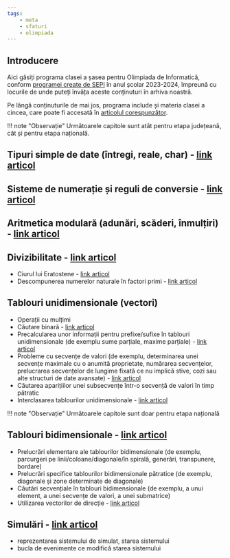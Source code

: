 ```yaml
---
tags:
    - meta
    - sfaturi
    - olimpiada
---
```


## Introducere

Aici găsiți programa clasei a șasea pentru Olimpiada de Informatică, conform [programei create de SEPI](https://sepi.ro/assets/upload-file/oni2024/Programa%20pentru%20olimpiada%20de%20informatica_gimnaziu%20si%20liceu.pdf) în anul școlar 2023-2024, împreună cu locurile de unde puteți învăța aceste conținuturi în arhiva noastră. 

Pe lângă conținuturile de mai jos, programa include și materia clasei a cincea, care poate fi accesată în [articolul corespunzător](https://edu.roalgo.ro/olimpiada/clasa-V/).

!!! note "Observație"
    Următoarele capitole sunt atât pentru etapa județeană, cât și pentru etapa națională.

## Tipuri simple de date (întregi, reale, char) - [link articol](https://edu.roalgo.ro/cppintro/data-types/)

## Sisteme de numerație și reguli de conversie - [link articol](https://edu.roalgo.ro/mediu/number-bases/)

## Aritmetica modulară (adunări, scăderi, înmulțiri) - [link articol](https://edu.roalgo.ro/mediu/pow-log/#fundamente-ale-calcului-modular)

## Divizibilitate - [link articol](https://edu.roalgo.ro/usor/divisibility/)

* Ciurul lui Eratostene - [link articol](https://edu.roalgo.ro/usor/sieve/)
* Descompunerea numerelor naturale în factori primi - [link articol](https://edu.roalgo.ro/usor/divisibility/#lucrul-cu-divizorii-unui-numar)

## Tablouri unidimensionale (vectori) 

* Operații cu mulțimi 
* Căutare binară - [link articol](https://edu.roalgo.ro/usor/binary-search/)
* Precalcularea unor informații pentru prefixe/sufixe în tablouri unidimensionale (de exemplu sume parțiale, maxime parțiale) - [link articol](https://edu.roalgo.ro/usor/partial-sums/)
* Probleme cu secvențe de valori (de exemplu, determinarea unei secvențe maximale cu o anumită proprietate, numărarea secvențelor, prelucrarea secvențelor de lungime fixată ce nu implică stive, cozi sau alte structuri de date avansate) - [link articol](https://edu.roalgo.ro/mediu/sequences/)
* Căutarea aparițiilor unei subsecvențe într-o secvență de valori în timp pătratic 
* Interclasarea tablourilor unidimensionale - [link articol](https://edu.roalgo.ro/cppintro/arrays/#interclasarea-tablourilor)

!!! note "Observație"
    Următoarele capitole sunt doar pentru etapa națională

## Tablouri bidimensionale - [link articol](https://edu.roalgo.ro/cppintro/matrices/)

* Prelucrări elementare ale tablourilor bidimensionale (de exemplu, parcurgeri pe linii/coloane/diagonale/în spirală, generări, transpunere, bordare) 
* Prelucrări specifice tablourilor bidimensionale pătratice (de exemplu, diagonale și zone determinate de diagonale) 
* Căutări secvențiale în tablouri bidimensionale (de exemplu, a unui element, a unei secvențe de valori, a unei submatrice) 
* Utilizarea vectorilor de direcție - [link articol](https://edu.roalgo.ro/mediu/lee/#vectorii-de-directie)

## Simulări - [link articol](https://edu.roalgo.ro/usor/simulating-solution/)

* reprezentarea sistemului de simulat, starea sistemului 
* bucla de evenimente ce modifică starea sistemului 
